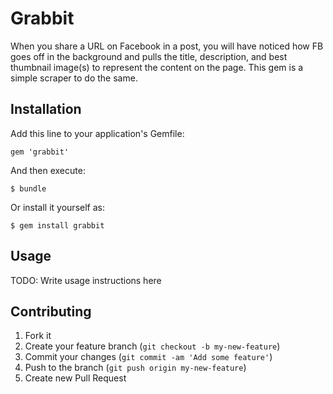 # Grabbit

When you share a URL on Facebook in a post, you will have noticed how FB goes off in the background and pulls the title, description, and best thumbnail image(s) to represent the content on the page. This gem is a simple scraper to do the same.

## Installation

Add this line to your application's Gemfile:

    gem 'grabbit'

And then execute:

    $ bundle

Or install it yourself as:

    $ gem install grabbit

## Usage

TODO: Write usage instructions here

## Contributing

1. Fork it
2. Create your feature branch (`git checkout -b my-new-feature`)
3. Commit your changes (`git commit -am 'Add some feature'`)
4. Push to the branch (`git push origin my-new-feature`)
5. Create new Pull Request
